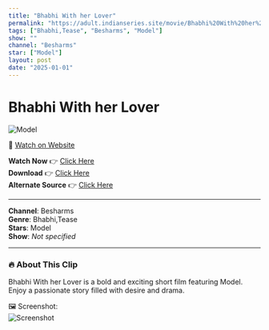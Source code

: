 ```yaml
---
title: "Bhabhi With her Lover"
permalink: "https://adult.indianseries.site/movie/Bhabhi%20With%20her%20Lover"
tags: ["Bhabhi,Tease", "Besharms", "Model"]
show: ""
channel: "Besharms"
star: ["Model"]
layout: post
date: "2025-01-01"
---
```


# Bhabhi With her Lover

![Model](https://shorts.desisins.com/wp-content/uploads/2023/12/Bhabhi-Teasing-DesiSins.com_.jpg)

🔗 [Watch on Website](https://adult.indianseries.site/movie/Bhabhi%20With%20her%20Lover)

**Watch Now** 👉 [Click Here](https://adult.indianseries.site/movie/Bhabhi%20With%20her%20Lover)  
**Download** 👉 [Click Here](https://adult.indianseries.site/movie/Bhabhi%20With%20her%20Lover)  
**Alternate Source** 👉 [Click Here](https://adult.indianseries.site/movie/Bhabhi%20With%20her%20Lover)

---

**Channel**: Besharms  
**Genre**: Bhabhi,Tease  
**Stars**: Model  
**Show**: *Not specified*

---

### 🔥 About This Clip

Bhabhi With her Lover is a bold and exciting short film featuring Model. Enjoy a passionate story filled with desire and drama.
 
🖼️ Screenshot:  
![Screenshot](https://shorts.desisins.com/wp-content/uploads/2023/12/Bhabhi-Teasing-DesiSins.com_.jpg)
